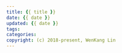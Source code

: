 ```yaml
---
title: {{ title }}
date: {{ date }}
updated: {{ date }}
tags:
categories:
copyright: (c) 2018-present, WenKang Lin
---
```

